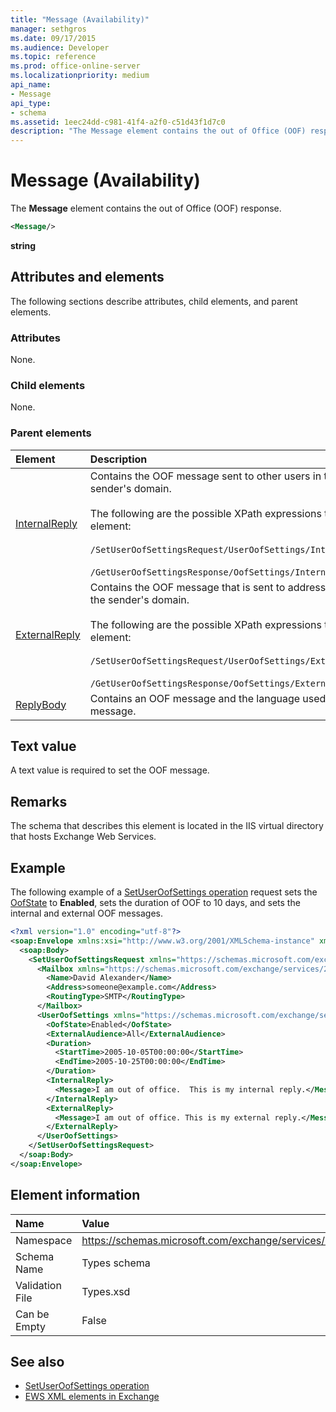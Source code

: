 ```yaml
---
title: "Message (Availability)"
manager: sethgros
ms.date: 09/17/2015
ms.audience: Developer
ms.topic: reference
ms.prod: office-online-server
ms.localizationpriority: medium
api_name:
- Message
api_type:
- schema
ms.assetid: 1eec24dd-c981-41f4-a2f0-c51d43f1d7c0
description: "The Message element contains the out of Office (OOF) response."
---
```


# Message (Availability)

The **Message** element contains the out of Office (OOF) response. 
  
```xml
<Message/> 
```

 **string**
## Attributes and elements

The following sections describe attributes, child elements, and parent elements.
  
### Attributes

None.
  
### Child elements

None.
  
### Parent elements

|**Element**|**Description**|
|:-----|:-----|
|[InternalReply](internalreply.md) <br/> | Contains the OOF message sent to other users in the sender's domain. <br/> <br/>  The following are the possible XPath expressions to this element: <br/> <br/>  `/SetUserOofSettingsRequest/UserOofSettings/InternalReply` <br/><br/>  `/GetUserOofSettingsResponse/OofSettings/InternalReply` <br/> |
|[ExternalReply](externalreply.md) <br/> | Contains the OOF message that is sent to addresses outside the sender's domain.  <br/> <br/> The following are the possible XPath expressions to this element:  <br/><br/>  `/SetUserOofSettingsRequest/UserOofSettings/ExternalReply` <br/><br/>  `/GetUserOofSettingsResponse/OofSettings/ExternalReply` <br/> |
|[ReplyBody](replybody.md) <br/> |Contains an OOF message and the language used for the message.  <br/> |
   
## Text value

A text value is required to set the OOF message.
  
## Remarks

The schema that describes this element is located in the IIS virtual directory that hosts Exchange Web Services.
  
## Example

The following example of a [SetUserOofSettings operation](setuseroofsettings-operation.md) request sets the [OofState](oofstate.md) to **Enabled**, sets the duration of OOF to 10 days, and sets the internal and external OOF messages.
  
```XML
<?xml version="1.0" encoding="utf-8"?>
<soap:Envelope xmlns:xsi="http://www.w3.org/2001/XMLSchema-instance" xmlns:xsd="http://www.w3.org/2001/XMLSchema" xmlns:soap="http://schemas.xmlsoap.org/soap/envelope/">
  <soap:Body>
    <SetUserOofSettingsRequest xmlns="https://schemas.microsoft.com/exchange/services/2006/messages">
      <Mailbox xmlns="https://schemas.microsoft.com/exchange/services/2006/types">
        <Name>David Alexander</Name>
        <Address>someone@example.com</Address>
        <RoutingType>SMTP</RoutingType>
      </Mailbox>
      <UserOofSettings xmlns="https://schemas.microsoft.com/exchange/services/2006/types">
        <OofState>Enabled</OofState>
        <ExternalAudience>All</ExternalAudience>
        <Duration>
          <StartTime>2005-10-05T00:00:00</StartTime>
          <EndTime>2005-10-25T00:00:00</EndTime>
        </Duration>
        <InternalReply>
          <Message>I am out of office.  This is my internal reply.</Message>
        </InternalReply>
        <ExternalReply>
          <Message>I am out of office. This is my external reply.</Message>
        </ExternalReply>
      </UserOofSettings>
    </SetUserOofSettingsRequest>
  </soap:Body>
</soap:Envelope>
```

## Element information

|**Name**|**Value**|
|:-----|:-----|
|Namespace  <br/> |https://schemas.microsoft.com/exchange/services/2006/types  <br/> |
|Schema Name  <br/> |Types schema  <br/> |
|Validation File  <br/> |Types.xsd  <br/> |
|Can be Empty  <br/> |False  <br/> |
   
## See also

- [SetUserOofSettings operation](setuseroofsettings-operation.md)
- [EWS XML elements in Exchange](ews-xml-elements-in-exchange.md)

